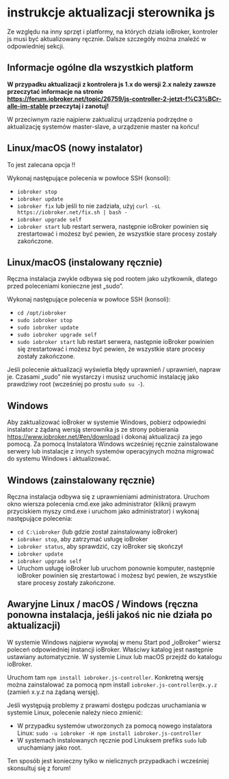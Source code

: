 # instrukcje aktualizacji sterownika js

Ze względu na inny sprzęt i platformy, na których działa ioBroker, kontroler js musi być aktualizowany ręcznie. Dalsze szczegóły można znaleźć w odpowiedniej sekcji.

## Informacje ogólne dla wszystkich platform

**W przypadku aktualizacji z kontrolera js 1.x do wersji 2.x należy zawsze przeczytać informacje na stronie https://forum.iobroker.net/topic/26759/js-controller-2-jetzt-f%C3%BCr-alle-im-stable przeczytaj i zanotuj!**

W przeciwnym razie najpierw zaktualizuj urządzenia podrzędne o aktualizację systemów master-slave, a urządzenie master na końcu!

## Linux/macOS (nowy instalator)
To jest zalecana opcja !!

Wykonaj następujące polecenia w powłoce SSH (konsoli):
* `iobroker stop`
* `iobroker update`
* `iobroker fix` lub jeśli to nie zadziała, użyj `curl -sL https://iobroker.net/fix.sh | bash -`
* `iobroker upgrade self`
* `iobroker start` lub restart serwera, następnie ioBroker powinien się zrestartować i możesz być pewien, że wszystkie stare procesy zostały zakończone.

## Linux/macOS (instalowany ręcznie)

Ręczna instalacja zwykle odbywa się pod rootem jako użytkownik, dlatego przed poleceniami konieczne jest „sudo”.

Wykonaj następujące polecenia w powłoce SSH (konsoli):
* `cd /opt/iobroker`
* `sudo iobroker stop`
* `sudo iobroker update`
* `sudo iobroker upgrade self`
* `sudo iobroker start` lub restart serwera, następnie ioBroker powinien się zrestartować i możesz być pewien, że wszystkie stare procesy zostały zakończone.

Jeśli polecenie aktualizacji wyświetla błędy uprawnień / uprawnień, napraw je. Czasami „sudo” nie wystarczy i musisz uruchomić instalację jako prawdziwy root (wcześniej po prostu `sudo su -`).

## Windows

Aby zaktualizować ioBroker w systemie Windows, pobierz odpowiedni instalator z żądaną wersją sterownika js ze strony pobierania https://www.iobroker.net/#en/download i dokonaj aktualizacji za jego pomocą. Za pomocą Instalatora Windows wcześniej ręcznie zainstalowane serwery lub instalacje z innych systemów operacyjnych można migrować do systemu Windows i aktualizować.

## Windows (zainstalowany ręcznie)

Ręczna instalacja odbywa się z uprawnieniami administratora. Uruchom okno wiersza polecenia cmd.exe jako administrator (kliknij prawym przyciskiem myszy cmd.exe i uruchom jako administrator) i wykonaj następujące polecenia:

* `cd C:\iobroker` (lub gdzie został zainstalowany ioBroker)
* `iobroker stop`, aby zatrzymać usługę ioBroker
* `iobroker status`, aby sprawdzić, czy ioBroker się skończył
* `iobroker update`
* `iobroker upgrade self`
* Uruchom usługę ioBroker lub uruchom ponownie komputer, następnie ioBroker powinien się zrestartować i możesz być pewien, że wszystkie stare procesy zostały zakończone.

## Awaryjne Linux / macOS / Windows (ręczna ponowna instalacja, jeśli jakoś nic nie działa po aktualizacji)

W systemie Windows najpierw wywołaj w menu Start pod „ioBroker” wiersz poleceń odpowiedniej instancji ioBroker. Właściwy katalog jest następnie ustawiany automatycznie. W systemie Linux lub macOS przejdź do katalogu ioBroker.

Uruchom tam `npm install iobroker.js-controller`. Konkretną wersję można zainstalować za pomocą npm install `iobroker.js-controller@x.y.z` (zamień x.y.z na żądaną wersję).

Jeśli występują problemy z prawami dostępu podczas uruchamiania w systemie Linux, polecenie należy nieco zmienić:

* W przypadku systemów utworzonych za pomocą nowego instalatora Linux: `sudo -u iobroker -H npm install iobroker.js-controller`
* W systemach instalowanych ręcznie pod Linuksem prefiks `sudo` lub uruchamiany jako root.

Ten sposób jest konieczny tylko w nielicznych przypadkach i wcześniej skonsultuj się z forum!
